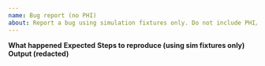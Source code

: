 ```yaml
---
name: Bug report (no PHI)
about: Report a bug using simulation fixtures only. Do not include PHI/PII or real MAR PDFs.
---
```

**What happened**
**Expected**
**Steps to reproduce (using sim fixtures only)**
**Output (redacted)**
